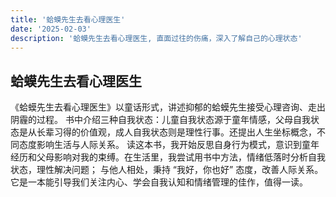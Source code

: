 ```yaml
---
title: '蛤蟆先生去看心理医生'
date: '2025-02-03'
description: '蛤蟆先生去看心理医生, 直面过往的伤痛，深入了解自己的心理状态'
---
```

## 蛤蟆先生去看心理医生

《蛤蟆先生去看心理医生》以童话形式，讲述抑郁的蛤蟆先生接受心理咨询、走出阴霾的过程。
书中介绍三种自我状态：儿童自我状态源于童年情感，父母自我状态是从长辈习得的价值观，成人自我状态则是理性行事。还提出人生坐标概念，不同态度影响生活与人际关系。
读这本书，我开始反思自身行为模式，意识到童年经历和父母影响对我的束缚。在生活里，我尝试用书中方法，情绪低落时分析自我状态，理性解决问题；
与他人相处，秉持 “我好，你也好” 态度，改善人际关系。它是一本能引导我们关注内心、学会自我认知和情绪管理的佳作，值得一读。

